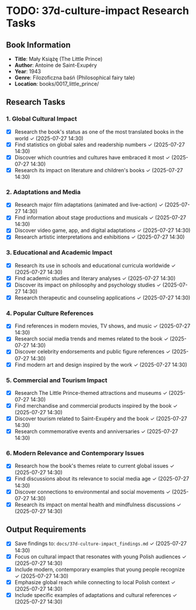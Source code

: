 # TODO: 37d-culture-impact Research Tasks

## Book Information
- **Title**: Mały Książę (The Little Prince)
- **Author**: Antoine de Saint-Exupéry
- **Year**: 1943
- **Genre**: Filozoficzna baśń (Philosophical fairy tale)
- **Location**: books/0017_little_prince/

## Research Tasks

### 1. Global Cultural Impact
- [x] Research the book's status as one of the most translated books in the world ✓ (2025-07-27 14:30)
- [x] Find statistics on global sales and readership numbers ✓ (2025-07-27 14:30)
- [x] Discover which countries and cultures have embraced it most ✓ (2025-07-27 14:30)
- [x] Research its impact on literature and children's books ✓ (2025-07-27 14:30)

### 2. Adaptations and Media
- [x] Research major film adaptations (animated and live-action) ✓ (2025-07-27 14:30)
- [x] Find information about stage productions and musicals ✓ (2025-07-27 14:30)
- [x] Discover video game, app, and digital adaptations ✓ (2025-07-27 14:30)
- [x] Research artistic interpretations and exhibitions ✓ (2025-07-27 14:30)

### 3. Educational and Academic Impact
- [x] Research its use in schools and educational curricula worldwide ✓ (2025-07-27 14:30)
- [x] Find academic studies and literary analyses ✓ (2025-07-27 14:30)
- [x] Discover its impact on philosophy and psychology studies ✓ (2025-07-27 14:30)
- [x] Research therapeutic and counseling applications ✓ (2025-07-27 14:30)

### 4. Popular Culture References
- [x] Find references in modern movies, TV shows, and music ✓ (2025-07-27 14:30)
- [x] Research social media trends and memes related to the book ✓ (2025-07-27 14:30)
- [x] Discover celebrity endorsements and public figure references ✓ (2025-07-27 14:30)
- [x] Find modern art and design inspired by the work ✓ (2025-07-27 14:30)

### 5. Commercial and Tourism Impact
- [x] Research The Little Prince-themed attractions and museums ✓ (2025-07-27 14:30)
- [x] Find merchandise and commercial products inspired by the book ✓ (2025-07-27 14:30)
- [x] Discover tourism related to Saint-Exupéry and the book ✓ (2025-07-27 14:30)
- [x] Research commemorative events and anniversaries ✓ (2025-07-27 14:30)

### 6. Modern Relevance and Contemporary Issues
- [x] Research how the book's themes relate to current global issues ✓ (2025-07-27 14:30)
- [x] Find discussions about its relevance to social media age ✓ (2025-07-27 14:30)
- [x] Discover connections to environmental and social movements ✓ (2025-07-27 14:30)
- [x] Research its impact on mental health and mindfulness discussions ✓ (2025-07-27 14:30)

## Output Requirements
- [x] Save findings to: `docs/37d-culture-impact_findings.md` ✓ (2025-07-27 14:30)
- [x] Focus on cultural impact that resonates with young Polish audiences ✓ (2025-07-27 14:30)
- [x] Include modern, contemporary examples that young people recognize ✓ (2025-07-27 14:30)
- [x] Emphasize global reach while connecting to local Polish context ✓ (2025-07-27 14:30)
- [x] Include specific examples of adaptations and cultural references ✓ (2025-07-27 14:30)